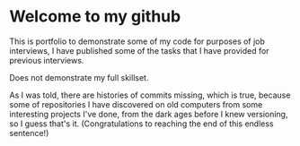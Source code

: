 # Welcome to my github

This is portfolio to demonstrate some of my code for purposes of job interviews, I have published some of the tasks that I have provided for previous interviews.

Does not demonstrate my full skillset.

As I was told, there are histories of commits missing, which is true, because some of repositories I have discovered on old computers from some interesting projects I've done, from the dark ages before I knew versioning, so I guess that's it. (Congratulations to reaching the end of this endless sentence!)
